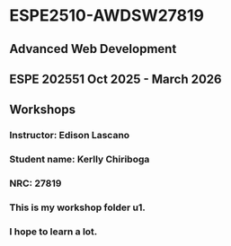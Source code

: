 # ESPE2510-AWDSW27819
## Advanced Web Development 
## ESPE 202551 Oct 2025 - March 2026
## Workshops 
### Instructor: Edison Lascano
### Student name: Kerlly Chiriboga
### NRC: 27819
### This is my workshop folder u1.
### I hope to learn a lot.
